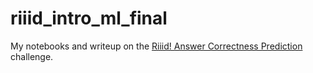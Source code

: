 # riiid_intro_ml_final
My notebooks and writeup on the [Riiid! Answer Correctness Prediction](https://www.kaggle.com/c/riiid-test-answer-prediction/overview) challenge.
